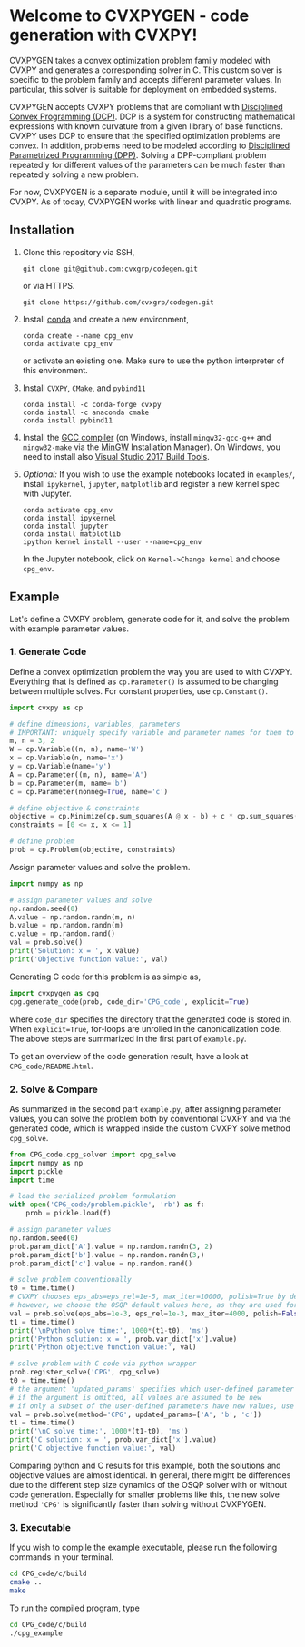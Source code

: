 
# Welcome to CVXPYGEN - code generation with CVXPY!

CVXPYGEN takes a convex optimization problem family modeled with CVXPY and generates a corresponding solver in C.
This custom solver is specific to the problem family and accepts different parameter values.
In particular, this solver is suitable for deployment on embedded systems.

CVXPYGEN accepts CVXPY problems that are compliant with [Disciplined Convex Programming (DCP)](https://www.cvxpy.org/tutorial/dcp/index.html).
DCP is a system for constructing mathematical expressions with known curvature from a given library of base functions. 
CVXPY uses DCP to ensure that the specified optimization problems are convex.
In addition, problems need to be modeled according to [Disciplined Parametrized Programming (DPP)](https://www.cvxpy.org/tutorial/advanced/index.html#disciplined-parametrized-programming).
Solving a DPP-compliant problem repeatedly for different values of the parameters can be much faster than repeatedly solving a new problem.

For now, CVXPYGEN is a separate module, until it will be integrated into CVXPY.
As of today, CVXPYGEN works with linear and quadratic programs.

## Installation

1. Clone this repository via SSH,
    ```
    git clone git@github.com:cvxgrp/codegen.git
    ```
   or via HTTPS.
    ```
    git clone https://github.com/cvxgrp/codegen.git
    ```


2. Install [conda](https://docs.conda.io/en/latest/) and create a new environment,
    ```
    conda create --name cpg_env
    conda activate cpg_env
    ```
    or activate an existing one. Make sure to use the python interpreter of this environment.
   

3. Install ``CVXPY``, ``CMake``, and ``pybind11``
    ```
   conda install -c conda-forge cvxpy
   conda install -c anaconda cmake
   conda install pybind11
   ```
   
4. Install the [GCC compiler](https://gcc.gnu.org) (on Windows, install
``mingw32-gcc-g++`` and ``mingw32-make`` via the [MinGW](https://sourceforge.net/projects/mingw/) Installation Manager).
On Windows, you need to install also [Visual Studio 2017 Build Tools](https://download.visualstudio.microsoft.com/download/pr/3e542575-929e-4297-b6c6-bef34d0ee648/639c868e1219c651793aff537a1d3b77/vs_buildtools.exe).
   
5. *Optional:* If you wish to use the example notebooks located in ``examples/``, install ``ipykernel``, ``jupyter``, ``matplotlib`` and register a new kernel spec with Jupyter.
    ```
   conda activate cpg_env
   conda install ipykernel
   conda install jupyter
   conda install matplotlib
   ipython kernel install --user --name=cpg_env
   ```
   In the Jupyter notebook, click on ``Kernel->Change kernel`` and choose ``cpg_env``.
    
## Example

Let's define a CVXPY problem, generate code for it, and solve the problem with example parameter values.

### 1. Generate Code

Define a convex optimization problem the way you are used to with CVXPY.
Everything that is defined as ``cp.Parameter()`` is assumed to be changing between multiple solves.
For constant properties, use ``cp.Constant()``.

```python
import cvxpy as cp

# define dimensions, variables, parameters
# IMPORTANT: uniquely specify variable and parameter names for them to be recognized in the generated C code
m, n = 3, 2
W = cp.Variable((n, n), name='W')
x = cp.Variable(n, name='x')
y = cp.Variable(name='y')
A = cp.Parameter((m, n), name='A')
b = cp.Parameter(m, name='b')
c = cp.Parameter(nonneg=True, name='c')

# define objective & constraints
objective = cp.Minimize(cp.sum_squares(A @ x - b) + c * cp.sum_squares(x) + cp.sum_squares(y) + cp.sum_squares(W))
constraints = [0 <= x, x <= 1]

# define problem
prob = cp.Problem(objective, constraints)
```

Assign parameter values and solve the problem.

```python
import numpy as np

# assign parameter values and solve
np.random.seed(0)
A.value = np.random.randn(m, n)
b.value = np.random.randn(m)
c.value = np.random.rand()
val = prob.solve()
print('Solution: x = ', x.value)
print('Objective function value:', val)
```

Generating C code for this problem is as simple as,

```python
import cvxpygen as cpg
cpg.generate_code(prob, code_dir='CPG_code', explicit=True)
```

where ``code_dir`` specifies the directory that the generated code is stored in.
When ``explicit=True``, for-loops are unrolled in the canonicalization code.
The above steps are summarized in the first part of ``example.py``.

To get an overview of the code generation result, have a look at `CPG_code/README.html`.

### 2. Solve & Compare

As summarized in the second part ``example.py``, after assigning parameter values, you can solve the problem both by conventional CVXPY and via the generated code, which is wrapped inside the custom CVXPY solve method ``cpg_solve``.

```python
from CPG_code.cpg_solver import cpg_solve
import numpy as np
import pickle
import time

# load the serialized problem formulation
with open('CPG_code/problem.pickle', 'rb') as f:
    prob = pickle.load(f)

# assign parameter values
np.random.seed(0)
prob.param_dict['A'].value = np.random.randn(3, 2)
prob.param_dict['b'].value = np.random.randn(3,)
prob.param_dict['c'].value = np.random.rand()

# solve problem conventionally
t0 = time.time()
# CVXPY chooses eps_abs=eps_rel=1e-5, max_iter=10000, polish=True by default,
# however, we choose the OSQP default values here, as they are used for code generation as well
val = prob.solve(eps_abs=1e-3, eps_rel=1e-3, max_iter=4000, polish=False)
t1 = time.time()
print('\nPython solve time:', 1000*(t1-t0), 'ms')
print('Python solution: x = ', prob.var_dict['x'].value)
print('Python objective function value:', val)

# solve problem with C code via python wrapper
prob.register_solve('CPG', cpg_solve)
t0 = time.time()
# the argument 'updated_params' specifies which user-defined parameter values are new
# if the argument is omitted, all values are assumed to be new
# if only a subset of the user-defined parameters have new values, use this argument to speed up the solver
val = prob.solve(method='CPG', updated_params=['A', 'b', 'c'])
t1 = time.time()
print('\nC solve time:', 1000*(t1-t0), 'ms')
print('C solution: x = ', prob.var_dict['x'].value)
print('C objective function value:', val)
```

Comparing python and C results for this example, both the solutions and objective values are almost identical.
In general, there might be differences due to the different step size dynamics of the OSQP solver with or without code generation. 
Especially for smaller problems like this, the new solve method ``'CPG'`` is significantly faster than solving without CVXPYGEN.

### 3. Executable

If you wish to compile the example executable, please run the following commands in your terminal.

```bash
cd CPG_code/c/build
cmake ..
make
```

To run the compiled program, type

```bash
cd CPG_code/c/build
./cpg_example
```
